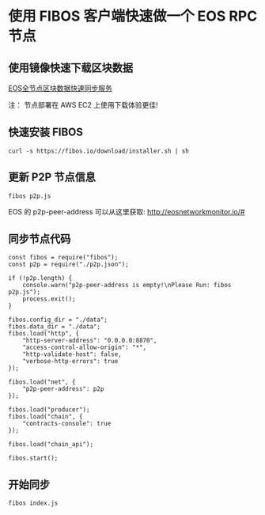 # 使用 FIBOS 客户端快速做一个 EOS RPC 节点

## 使用镜像快速下载区块数据

[EOS全节点区块数据快速同步服务](https://eoscleaner.com/Project%20Detail.html)

注： 节点部署在 AWS EC2 上使用下载体验更佳!

## 快速安装 FIBOS

```
curl -s https://fibos.io/download/installer.sh | sh
```

## 更新 P2P 节点信息

```
fibos p2p.js
```

EOS 的 p2p-peer-address 可以从这里获取: http://eosnetworkmonitor.io/#

## 同步节点代码

```
const fibos = require("fibos");
const p2p = require("./p2p.json");

if (!p2p.length) {
	console.warn("p2p-peer-address is empty!\nPlease Run: fibos p2p.js");
	process.exit();
}

fibos.config_dir = "./data";
fibos.data_dir = "./data";
fibos.load("http", {
	"http-server-address": "0.0.0.0:8870",
	"access-control-allow-origin": "*",
	"http-validate-host": false,
	"verbose-http-errors": true
});

fibos.load("net", {
	"p2p-peer-address": p2p
});

fibos.load("producer");
fibos.load("chain", {
	"contracts-console": true
});

fibos.load("chain_api");

fibos.start();
```
## 开始同步

```
fibos index.js
```